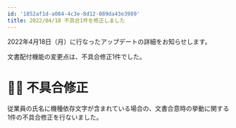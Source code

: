 ```yaml
---
id: '1852af1d-a084-4c3e-8d12-089da43e3989'
title: 2022/04/18 不具合1件を修正しました
---
```

2022年4月18日（月）に行なったアップデートの詳細をお知らせします。

文書配付機能の変更点は、不具合修正1件でした。

# 👨‍⚕️ 不具合修正

従業員の氏名に機種依存文字が含まれている場合の、文書合意時の挙動に関する1件の不具合修正を行ないました。
